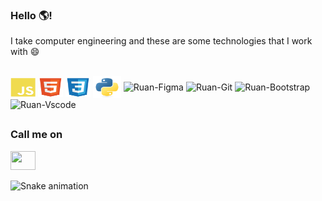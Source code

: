 ### Hello 🌎!
I take computer engineering and these are some technologies that I work with 😄

<div style="display: inline_block"><br>
<img align="center" alt="Ruan-Js" height="30" width="40" src="https://raw.githubusercontent.com/devicons/devicon/master/icons/javascript/javascript-plain.svg">
<img align="center" alt="Ruan-Html" height="30" width="40" src="https://raw.githubusercontent.com/devicons/devicon/master/icons/html5/html5-original.svg">
<img align="center" alt="Ruan-Css" height="30" width="40" src="https://raw.githubusercontent.com/devicons/devicon/master/icons/css3/css3-original.svg">
<img align="center" alt="Ruan-Python" height="35" width="45" src="https://raw.githubusercontent.com/devicons/devicon/master/icons/python/python-original.svg">
<img align="center" alt="Ruan-Figma" height="30" width="40" src="https://cdn.jsdelivr.net/gh/devicons/devicon/icons/figma/figma-original.svg">
<img align="center" alt="Ruan-Git" height="65" width="80" src="https://cdn.jsdelivr.net/gh/devicons/devicon/icons/git/git-original-wordmark.svg">
<img align="center" alt="Ruan-Bootstrap" height="35" width="40" src="https://cdn.jsdelivr.net/gh/devicons/devicon/icons/bootstrap/bootstrap-original-wordmark.svg">
<img align="center" alt="Ruan-Vscode" height="30" width="40" src="https://cdn.jsdelivr.net/gh/devicons/devicon/icons/vscode/vscode-original.svg">
</div>

##
### Call me on
<div>
<a href="https://www.linkedin.com/in/ruan-diego-farias-b6a4a7230/" target="_blank"><img height="30" width="40" src="https://cdn.jsdelivr.net/gh/devicons/devicon/icons/linkedin/linkedin-original.svg" target="_blank"></a>
</div>

![Snake animation](https://github.com/Ruan-Dieg0)
